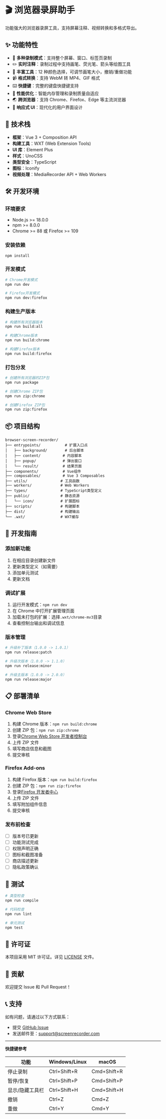 # 🎬 浏览器录屏助手

功能强大的浏览器录屏工具，支持屏幕注释、视频转换和多格式导出。

## ✨ 功能特性

- 🎥 **多种录制模式**：支持整个屏幕、窗口、标签页录制
- ✏️ **实时注释**：录制过程中支持画笔、荧光笔、箭头等绘图工具
- 🎨 **丰富工具**：12 种颜色选择，可调节画笔大小，撤销/重做功能
- 📹 **格式转换**：支持 WebM 转 MP4、GIF 格式
- ⌨️ **快捷键**：完整的键盘快捷键支持
- 🔧 **性能优化**：智能内存管理和录制质量自适应
- 🌏 **跨浏览器**：支持 Chrome、Firefox、Edge 等主流浏览器
- 📱 **响应式 UI**：现代化的用户界面设计

## 🚀 技术栈

- **框架**：Vue 3 + Composition API
- **构建工具**：WXT (Web Extension Tools)
- **UI 库**：Element Plus
- **样式**：UnoCSS
- **类型安全**：TypeScript
- **图标**：Iconify
- **视频处理**：MediaRecorder API + Web Workers

## 🛠️ 开发环境

### 环境要求

- Node.js >= 18.0.0
- npm >= 8.0.0
- Chrome >= 88 或 Firefox >= 109

### 安装依赖

```bash
npm install
```

### 开发模式

```bash
# Chrome开发模式
npm run dev

# Firefox开发模式
npm run dev:firefox
```

### 构建生产版本

```bash
# 构建所有浏览器版本
npm run build:all

# 构建Chrome版本
npm run build:chrome

# 构建Firefox版本
npm run build:firefox
```

### 打包分发

```bash
# 创建所有浏览器的ZIP包
npm run package

# 创建Chrome ZIP包
npm run zip:chrome

# 创建Firefox ZIP包
npm run zip:firefox
```

## 📦 项目结构

```
browser-screen-recorder/
├── entrypoints/           # 扩展入口点
│   ├── background/        # 后台脚本
│   ├── content/          # 内容脚本
│   ├── popup/            # 弹出窗口
│   └── result/           # 结果页面
├── components/           # Vue组件
├── composables/          # Vue 3 Composables
├── utils/               # 工具函数
├── workers/             # Web Workers
├── types/               # TypeScript类型定义
├── public/              # 静态资源
│   └── icon/            # 扩展图标
├── scripts/             # 构建脚本
├── dist/                # 构建输出
└── .wxt/                # WXT缓存
```

## 🔧 开发指南

### 添加新功能

1. 在相应目录创建新文件
2. 更新类型定义（如需要）
3. 添加单元测试
4. 更新文档

### 调试扩展

1. 运行开发模式：`npm run dev`
2. 在 Chrome 中打开扩展管理页面
3. 加载未打包的扩展：选择`.wxt/chrome-mv3`目录
4. 查看控制台输出和调试信息

### 版本管理

```bash
# 升级补丁版本（1.0.0 -> 1.0.1）
npm run release:patch

# 升级次版本（1.0.0 -> 1.1.0）
npm run release:minor

# 升级主版本（1.0.0 -> 2.0.0）
npm run release:major
```

## 📋 部署清单

### Chrome Web Store

1. 构建 Chrome 版本：`npm run build:chrome`
2. 创建 ZIP 包：`npm run zip:chrome`
3. 登录[Chrome Web Store 开发者控制台](https://chrome.google.com/webstore/devconsole)
4. 上传 ZIP 文件
5. 填写商店信息和截图
6. 提交审核

### Firefox Add-ons

1. 构建 Firefox 版本：`npm run build:firefox`
2. 创建 ZIP 包：`npm run zip:firefox`
3. 登录[Firefox 开发者中心](https://addons.mozilla.org/developers/)
4. 上传 ZIP 文件
5. 填写附加组件信息
6. 提交审核

### 发布前检查

- [ ] 版本号已更新
- [ ] 功能测试完成
- [ ] 权限声明正确
- [ ] 图标和截图准备
- [ ] 商店描述更新
- [ ] 隐私政策确认

## 🧪 测试

```bash
# 类型检查
npm run compile

# 代码检查
npm run lint

# 单元测试
npm test
```

## 📄 许可证

本项目采用 MIT 许可证。详见 [LICENSE](LICENSE) 文件。

## 🤝 贡献

欢迎提交 Issue 和 Pull Request！

## 📞 支持

如有问题，请通过以下方式联系：

- 提交 [GitHub Issue](https://github.com/screen-recorder/browser-extension/issues)
- 发送邮件至：support@screenrecorder.com

---

**快捷键参考**

| 功能            | Windows/Linux | macOS       |
| --------------- | ------------- | ----------- |
| 停止录制        | Ctrl+Shift+R  | Cmd+Shift+R |
| 暂停/恢复       | Ctrl+Shift+P  | Cmd+Shift+P |
| 显示/隐藏工具栏 | Ctrl+Shift+H  | Cmd+Shift+H |
| 撤销            | Ctrl+Z        | Cmd+Z       |
| 重做            | Ctrl+Y        | Cmd+Y       |

